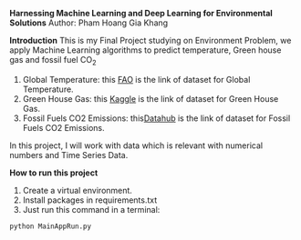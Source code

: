 **Harnessing Machine Learning and Deep Learning for Environmental Solutions**
Author: Pham Hoang Gia Khang

**Introduction**
This is my Final Project studying on Environment Problem, we apply Machine Learning algorithms to predict temperature, Green house gas and fossil fuel $\text{CO}_2$
1. Global Temperature: this [FAO](https://www.fao.org/faostat/en/#data/ET) is the link of dataset for Global Temperature.
2. Green House Gas: this [Kaggle](https://www.kaggle.com/datasets/unitednations/international-greenhouse-gas-emissions) is the link of dataset for Green House Gas.
3. Fossil Fuels CO2 Emissions: this[Datahub](https://datahub.io/core/co2-fossil-by-nation) is the link of dataset for Fossil Fuels CO2 Emissions.

In this project, I will work with data which is relevant with numerical numbers and Time Series Data. 

**How to run this project**
1. Create a virtual environment.
2. Install packages in requirements.txt
3. Just run this command in a terminal:
```bash
python MainAppRun.py
```



